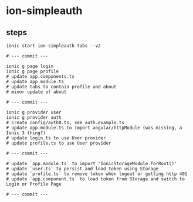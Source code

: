 # ion-simpleauth

## steps

    ionic start ion-simpleauth tabs --v2

    # --- commit ---

    ionic g page login
    ionic g page profile
    # update app.components.ts
    # update app.module.ts
    # update tabs to contain profile and about
    # minor update of about

    # --- commit ---

    ionic g provider user
    ionic g provider auth
    # create config/auth0.ts, see auth.example.ts
    # update app.module.ts to import angular/httpModule (was missing, a Ionic 3 thing?)
    # update login.ts to use User provider
    # update profile.ts to use User provider

    # --- commit ---

    # update `app.module.ts` to import 'IonicStorageModule.forRoot()'
    # update `user.ts` to persist and load token using Storage
    # update `profile.ts` to remove token when logout or getting http 401
    # update `app.component.ts` to load token from Storage and switch to Login or Profile Page

    # --- commit ---